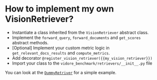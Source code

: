 # How to implement my own VisionRetriever?

- Instantiate a class inherited from the `VisionRetriever` abstract class.
- Implement the `forward_query`, `forward_documents` and `get_scores` abstract methods.
- [Optional] Implement your custom metric logic in `get_relevant_docs_results` and `compute_metrics`.
- Add decorator `@register_vision_retriever({{my_vision_retriever}})`
- Import your class to the `vidore_benchmark/retrievers/__init__.py` file

You can look at the [`DummyRetriver`](https://github.com/illuin-tech/vidore-benchmark/blob/main/src/vidore_benchmark/retrievers/dummy_retriever.py) for a simple example.

